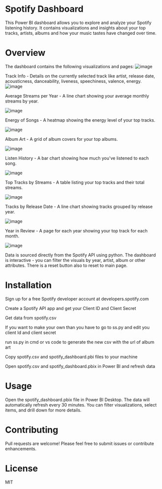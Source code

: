 # Spotify Dashboard

This Power BI dashboard allows you to explore and analyze your Spotify listening history. It contains visualizations and insights about your top tracks, artists, albums and how your music tastes have changed over time.

# Overview

The dashboard contains the following visualizations and pages:
![image](https://github.com/MitsuSarkar/Spotify-Dashboard/assets/137225605/be78ba48-92d2-4fc9-9515-3ee6a1851823)


Track Info - Details on the currently selected track like artist, release date, acousticness, danceability, liveness, speechiness, valence, energy.
![image](https://github.com/MitsuSarkar/Spotify-Dashboard/assets/137225605/6669a877-1917-4ab6-ae9e-86286e35b3b9)

Average Streams per Year - A line chart showing your average monthly streams by year.

![image](https://github.com/MitsuSarkar/Spotify-Dashboard/assets/137225605/318621b1-924e-43d9-848e-85b82e6be4ba)


Energy of Songs - A heatmap showing the energy level of your top tracks.

![image](https://github.com/MitsuSarkar/Spotify-Dashboard/assets/137225605/0e812e5a-8ce3-4907-b2fe-7a26d2f538ed)

Album Art - A grid of album covers for your top albums.

![image](https://github.com/MitsuSarkar/Spotify-Dashboard/assets/137225605/e20b4d18-3b54-4ebd-8b0e-6c6a747c2018)


Listen History - A bar chart showing how much you've listened to each song.

![image](https://github.com/MitsuSarkar/Spotify-Dashboard/assets/137225605/0c7e41af-e3bf-4b86-a4c5-fb19d2f47ab0)


Top Tracks by Streams - A table listing your top tracks and their total streams.

![image](https://github.com/MitsuSarkar/Spotify-Dashboard/assets/137225605/a74435d2-826f-45d6-ba33-305b340b3350)

Tracks by Release Date - A line chart showing tracks grouped by release year.

![image](https://github.com/MitsuSarkar/Spotify-Dashboard/assets/137225605/891e32be-3e75-4780-b57b-72418459864a)

Year in Review - A page for each year showing your top track for each month.

![image](https://github.com/MitsuSarkar/Spotify-Dashboard/assets/137225605/cebc9572-c8af-4032-af67-c14a9f4cc308)

Data is sourced directly from the Spotify API using python. The dashboard is interactive - you can filter the visuals by year, artist, album or other attributes.
There is a reset button also to reset to main page.

# Installation

Sign up for a free Spotify developer account at developers.spotify.com

Create a Spotify API app and get your Client ID and Client Secret

Get data from spotify.csv 

If you want to make your own than you have to go to ss.py and edit you client Id and client secret 

run ss.py in cmd or vs code to generate the new csv with the url of album art

Copy spotify.csv and spotify_dashboard.pbi files to your machine

Open spotify.csv and spotify_dashboard.pbix  in Power BI and refresh data

# Usage

Open the spotify_dashboard.pbix file in Power BI Desktop. The data will automatically refresh every 30 minutes. You can filter visualizations, select items, and drill down for more details.

# Contributing

Pull requests are welcome! Please feel free to submit issues or contribute enhancements.

# License
MIT
